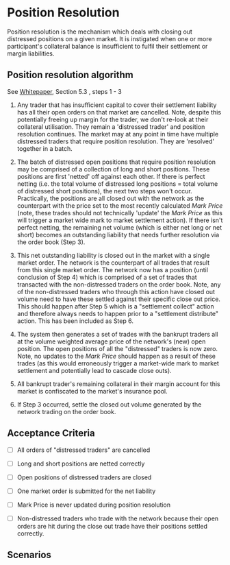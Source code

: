 # Position Resolution

Position resolution is the mechanism which deals with closing out distressed positions on a given market. It is instigated when one or more participant's collateral balance is insufficient to fulfil their settlement or margin liabilities.

## Position resolution algorithm

See [Whitepaper](../product/wikis/Whitepaper), Section 5.3 , steps 1 - 3

1. Any trader that has insufficient capital to cover their settlement liability has all their open orders on that market are cancelled. Note, despite this potentially freeing up margin for the trader, we don't re-look at their collateral utilisation. They remain a 'distressed trader' and position resolution continues. The market may at any point in time have multiple distressed traders that require position resolution. They are 'resolved' together in a batch.

2. The batch of distressed open positions that require position resolution may be comprised of a collection of long and short positions. These positions are first 'netted' off against each other. If there is perfect netting (i.e. the total volume of distressed long positions = total volume of distressed short positions), the next two steps won't occur. Practically, the positions are all closed out with the network as the counterpart with the price set to the most recently calculated _Mark Price_ (note, these trades should not technically 'update' the _Mark Price_ as this will trigger a market wide mark to market settlement action). If there isn't perfect netting, the remaining net volume (which is either net long or net short) becomes an outstanding liability that needs further resolution via the order book (Step 3).   

3. This net outstanding liability is closed out in the market with a single market order. The network is the counterpart of all trades that result from this single market order. The network now has a position (until conclusion of Step 4) which is comprised of a set of trades that transacted with the non-distressed traders on the order book. Note, any of the non-distressed traders who through this action have closed out volume need to have these settled against their specific close out price. This should happen after Step 5 which is a "settlement collect" action and therefore always needs to happen prior to a "settlement distribute" action.  This has been included as Step 6.

4. The system then generates a set of trades with the bankrupt traders all at the volume weighted average price of the network's (new) open position. The open positions of all the "distressed" traders is now zero. Note, no updates to the _Mark Price_ should happen as a result of these trades (as this would erroneously trigger a market-wide mark to market settlement and potentially lead to cascade close outs).

5. All bankrupt trader's remaining collateral in their margin account for this market is confiscated to the market's insurance pool.

6. If Step 3 occurred, settle the closed out volume generated by the network trading on the order book.

## Acceptance Criteria

* [ ] All orders of "distressed traders" are cancelled
* [ ] Long and short positions are netted correctly
* [ ] Open positions of distressed traders are closed
* [ ] One market order is submitted for the net liability
* [ ] Mark Price is never updated during position resolution
* [ ] Non-distressed traders who trade with the network because their open orders are hit during the close out trade have their positions settled correctly.


## Scenarios


